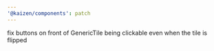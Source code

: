 ```yaml
---
'@kaizen/components': patch
---
```


fix buttons on front of GenericTile being clickable even when the tile is flipped
